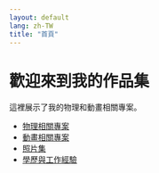 ```yaml
---
layout: default
lang: zh-TW
title: "首頁"
---
```


# 歡迎來到我的作品集

這裡展示了我的物理和動畫相關專案。

- [物理相關專案](physics.md)
- [動畫相關專案](animation.md)
- [照片集](gallery.md)
- [學歷與工作經驗](experience.md)